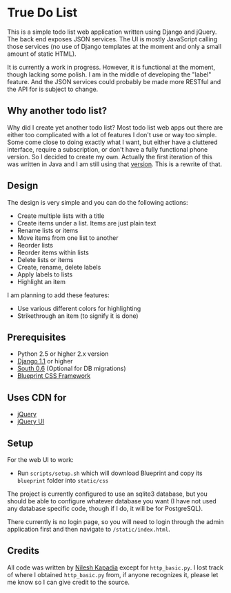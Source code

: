 True Do List
============

This is a simple todo list web application written using Django and
jQuery. The back end exposes JSON services.  The UI is mostly
JavaScript calling those services (no use of Django templates at the
moment and only a small amount of static HTML).

It is currently a work in progress.  However, it is functional at the
moment, though lacking some polish.  I am in the middle of developing
the "label" feature.  And the JSON services could probably be made
more RESTful and the API for is subject to change.

Why another todo list?
----------------------

Why did I create yet another todo list?  Most todo list web apps out
there are either too complicated with a lot of features I don't use or
way too simple.  Some come close to doing exactly what I want, but
either have a cluttered interface, require a subscription, or don't
have a fully functional phone version.  So I decided to create my own.
Actually the first iteration of this was written in Java and I am
still using that [version](http://github.com/nileshk/truedolist-java).
This is a rewrite of that.

Design
------

The design is very simple and you can do the following actions:

* Create multiple lists with a title
* Create items under a list.  Items are just plain text
* Rename lists or items
* Move items from one list to another
* Reorder lists
* Reorder items within lists
* Delete lists or items
* Create, rename, delete labels
* Apply labels to lists
* Highlight an item

I am planning to add these features:

* Use various different colors for highlighting
* Strikethrough an item (to signify it is done)
    
Prerequisites
-------------

* Python 2.5 or higher 2.x version
* [Django 1.1](http://www.djangoproject.com/) or higher
* [South 0.6](http://south.aeracode.org/) (Optional for DB migrations)
* [Blueprint CSS Framework](http://www.blueprintcss.org/)

Uses CDN for
------------
* [jQuery](http://jquery.com/)
* [jQuery UI](http://jqueryui.com/)

Setup
-----

For the web UI to work:

* Run `scripts/setup.sh` which will download Blueprint and copy its `blueprint` folder into `static/css`

The project is currently configured to use an sqlite3 database, but
you should be able to configure whatever database you want (I have not
used any database specific code, though if I do, it will be for PostgreSQL).

There currently is no login page, so you will need to login through
the admin application first and then navigate to `/static/index.html`.

Credits
-------

All code was written by [Nilesh Kapadia](http://www.nileshk.com)
except for `http_basic.py`.  I lost track of where I obtained
`http_basic.py` from, if anyone recognizes it, please let me know so I
can give credit to the source.

